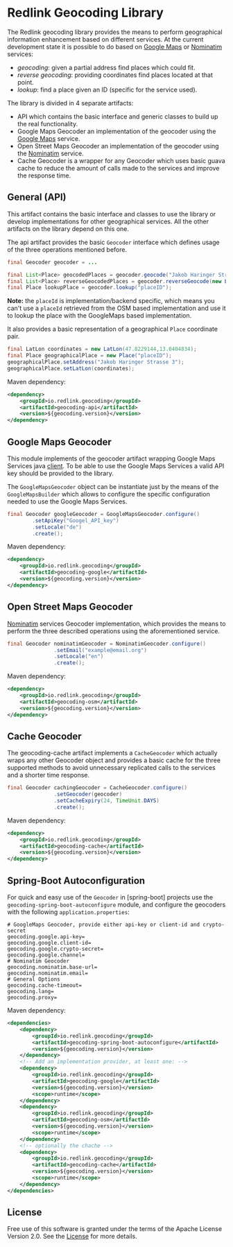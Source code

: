 # Redlink Geocoding Library
The Redlink geocoding library provides the means to perform geographical 
information enhancement based on different services. At the current 
development state it is possible to do based on [Google Maps](https://developers.google.com/maps/documentation/geocoding/intro) 
or [Nominatim](https://wiki.openstreetmap.org/wiki/Nominatim) services:
 
* _geocoding_: given a partial address find places which could fit.
* _reverse geocoding_: providing coordinates find places located at that point.
* _lookup_: find a place given an ID (specific for the service used).

The library is divided in 4 separate artifacts:

* API which contains the basic interface and generic classes to build up the real functionality.
* Google Maps Geocoder an implementation of the geocoder using the [Google Maps](https://developers.google.com/maps/documentation/geocoding/intro) service.
* Open Street Maps Geocoder an implementation of the geocoder using the [Nominatim](https://wiki.openstreetmap.org/wiki/Nominatim) service.
* Cache Geocoder is a wrapper for any Geocoder which uses basic guava cache to reduce the amount of calls made to the services and improve the response time.

## General (API)
This artifact contains the basic interface and classes to use the library or develop implementations for other geographical services. All the other artifacts on the library depend on this one.

The api artifact provides the basic `Geocoder` interface which defines usage of the three operations mentioned before.

```java
final Geocoder geocoder = ...

final List<Place> geocodedPlaces = geocoder.geocode("Jakob Haringer Strasse 3");
final List<Place> reverseGeocodedPlaces = geocoder.reverseGeocode(new LatLon(43.735762, 12.3029561));
final Place lookupPlace = geocoder.lookup("placeID");
```

**Note:** the `placeId` is implementation/backend specific, which means you can't use a `placeId` retrieved from the 
OSM based implementation and use it to lookup the place with the GoogleMaps based implementation. 

It also provides a basic representation of a geographical `Place` coordinate pair.

```java
final LatLon coordinates = new LatLon(47.8229144,13.0404834);
final Place geographicalPlace = new Place("placeID");
geographicalPlace.setAddress("Jakob Haringer Strasse 3");
geographicalPlace.setLatLon(coordinates);
```

Maven dependency:

```xml
<dependency>
    <groupId>io.redlink.geocoding</groupId>
    <artifactId>geocoding-api</artifactId>
    <version>${geocoding.version}</version>
</dependency>
```

## Google Maps Geocoder
This module implements of the geocoder artifact wrapping Google Maps Services java [client](https://github.com/googlemaps/google-maps-services-java).
To be able to use the Google Maps Services a valid API key should be provided to the library.

The `GoogleMapsGeocoder` object can be instantiate just by the means of the `GoogleMapsBuilder` which allows to configure
the specific configuration needed to use the Google Maps Services.


```java
final Geocoder googleGeocoder = GoogleMapsGeocoder.configure()
        .setApiKey("Googel_API_key")
        .setLocale("de")
        .create();
```

Maven dependency:

```xml
<dependency>
    <groupId>io.redlink.geocoding</groupId>
    <artifactId>geocoding-google</artifactId>
    <version>${geocoding.version}</version>
</dependency>
```

## Open Street Maps Geocoder
[Nominatim](http://wiki.openstreetmap.org/wiki/Nominatim) services Geocoder implementation, which provides the means to perform the three described operations using the aforementioned service.

```java
final Geocoder nominatimGeocoder = NominatimGeocoder.configure()
               .setEmail("example@email.org")
               .setLocale("en")
               .create();
```

Maven dependency:
```xml
<dependency>
    <groupId>io.redlink.geocoding</groupId>
    <artifactId>geocoding-osm</artifactId>
    <version>${geocoding.version}</version>
</dependency>
```

## Cache Geocoder
The geocoding-cache artifact implements a `CacheGeocoder` which actually wraps any other Geocoder object and provides a basic cache for the three supported methods to avoid  unnecessary replicated calls to the services and a shorter time response.

```java
final Geocoder cachingGeocoder = CacheGeocoder.configure()
               .setGeocoder(geocoder)
               .setCacheExpiry(24, TimeUnit.DAYS)
               .create();
```

Maven dependency:
```xml
<dependency>
    <groupId>io.redlink.geocoding</groupId>
    <artifactId>geocoding-cache</artifactId>
    <version>${geocoding.version}</version>
</dependency>
```

## Spring-Boot Autoconfiguration

For quick and easy use of the `Geocoder` in [spring-boot] projects use the `geocoding-spring-boot-autoconfigure` module,
and configure the geocoders with the following `application.properties`:

```
# GoogleMaps Geocoder, provide either api-key or client-id and crypto-secret
geocoding.google.api-key=
geocoding.google.client-id=
geocoding.google.crypto-secret=
geocoding.google.channel=
# Nominatim Geocoder
geocoding.nominatim.base-url=
geocoding.nominatim.email=
# General Options
geocoding.cache-timeout=
geocoding.lang=
geocoding.proxy=
```

Maven dependency:
```xml
<dependencies>
    <dependency>
        <groupId>io.redlink.geocoding</groupId>
        <artifactId>geocoding-spring-boot-autoconfigure</artifactId>
        <version>${geocoding.version}</version>
    </dependency>
    <!-- Add an implementation provider, at least one: -->
    <dependency>
        <groupId>io.redlink.geocoding</groupId>
        <artifactId>geocoding-google</artifactId>
        <version>${geocoding.version}</version>
        <scope>runtime</scope>
    </dependency>
    <dependency>
        <groupId>io.redlink.geocoding</groupId>
        <artifactId>geocoding-osm</artifactId>
        <version>${geocoding.version}</version>
        <scope>runtime</scope>
    </dependency>
    <!-- optionally the chache -->
    <dependency>
        <groupId>io.redlink.geocoding</groupId>
        <artifactId>geocoding-cache</artifactId>
        <version>${geocoding.version}</version>
        <scope>runtime</scope>
    </dependency>
</dependencies>
```
## License
Free use of this software is granted under the terms of the Apache License Version 2.0.
See the [License](LICENSE.txt) for more details.

